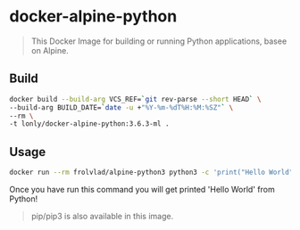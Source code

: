 # docker-alpine-python

> This Docker Image for building or running Python  applications, basee on Alpine.

## Build

```bash
docker build --build-arg VCS_REF=`git rev-parse --short HEAD` \
--build-arg BUILD_DATE=`date -u +"%Y-%m-%dT%H:%M:%SZ"` \
--rm \
-t lonly/docker-alpine-python:3.6.3-ml .
```

## Usage

```bash
docker run --rm frolvlad/alpine-python3 python3 -c 'print("Hello World")'
```

Once you have run this command you will get printed 'Hello World' from Python!

> pip/pip3 is also available in this image.

